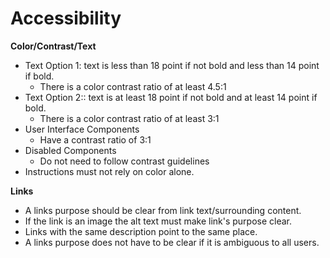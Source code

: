 # Accessibility

**Color/Contrast/Text**
* Text Option 1: text is less than 18 point if not bold and less than 14 point if bold.
    * There is a color contrast ratio of at least 4.5:1
* Text Option 2:: text is at least 18 point if not bold and at least 14 point if bold.
    * There is a color contrast ratio of at least 3:1
* User Interface Components
    * Have a contrast ratio of 3:1 
* Disabled Components
    * Do not need to follow contrast guidelines
* Instructions must not rely on color alone.

**Links**
* A links purpose should be clear from link text/surrounding content.
* If the link is an image the alt text must make link's purpose clear.
* Links with the same description point to the same place.
* A links purpose does not have to be clear if it is ambiguous to all users.